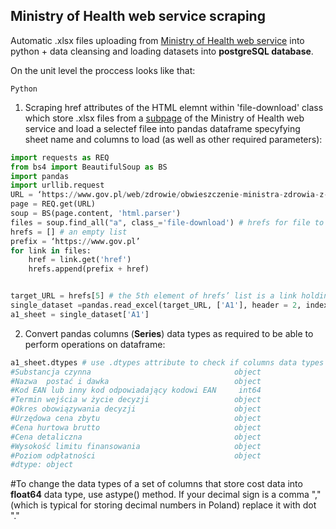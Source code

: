 ## Ministry of Health web service scraping

Automatic .xlsx files uploading from [Ministry of Health web service](https://www.gov.pl/web/zdrowie/obwieszczenia-ministra-zdrowia-lista-lekow-refundowanych) into python + data cleansing and loading datasets into **postgreSQL database**.

On the unit level the proccess looks like that:

`Python`

1. Scraping href attributes of the HTML <a> elemnt within 'file-download' class which store .xlsx files from a [subpage](https://www.gov.pl/web/zdrowie/obwieszczenie-ministra-zdrowia-z-dnia-18-lutego-2020-r-w-sprawie-wykazu-refundowanych-lekow-srodkow-spozywczych-specjalnego-przeznaczenia-zywieniowego-oraz-wyrobow-medycznych-na-1-marca-2020-r) of the Ministry of Health web service and load a selectef filee into pandas dataframe specyfying sheet name and columns to load (as well as other required parameters):


````python
import requests as REQ
from bs4 import BeautifulSoup as BS
import pandas
import urllib.request
URL = ‘https://www.gov.pl/web/zdrowie/obwieszczenie-ministra-zdrowia-z-dnia-18-lutego-2020-r-w-sprawie-wykazu-refundowanych-lekow-srodkow-spozywczych-specjalnego-przeznaczenia-zywieniowego-oraz-wyrobow-medycznych-na-1-marca-2020-r’
page = REQ.get(URL)
soup = BS(page.content, 'html.parser')
files = soup.find_all("a", class_='file-download') # hrefs for file to be downloaded are located within <a> elemnt of file-download class 
hrefs = [] # an empty list 
prefix = ‘https://www.gov.pl’
for link in files:
	href = link.get('href')
	hrefs.append(prefix + href)


target_URL = hrefs[5] # the 5th element of hrefs’ list is a link holding a target file.
single_dataset =pandas.read_excel(target_URL, ['A1'], header = 2, index_col = 0, usecols = [0,1,2,4,5,6,8,9,10,11,14]) # loading an 'A1' sheet as a pandas.dataframe object within a dict
a1_sheet = single_dataset['A1']

````
2. Convert pandas columns (**Series**) data types as required to be able to perform operations on dataframe:
```python
a1_sheet.dtypes # use .dtypes attribute to check if columns data types are correct
#Substancja czynna                                object
#Nazwa  postać i dawka                            object
#Kod EAN lub inny kod odpowiadający kodowi EAN     int64
#Termin wejścia w życie decyzji                   object
#Okres obowiązywania decyzji                      object
#Urzędowa cena zbytu                              object
#Cena hurtowa brutto                              object
#Cena detaliczna                                  object
#Wysokość limitu finansowania                     object
#Poziom odpłatności                               object
#dtype: object
`````
#To change the data types of a set of columns that store cost data into **float64** data type, use astype() method. If your decimal sign is a comma "," (which is typical for storing decimal numbers in Poland) replace it with dot "."
```python



````


